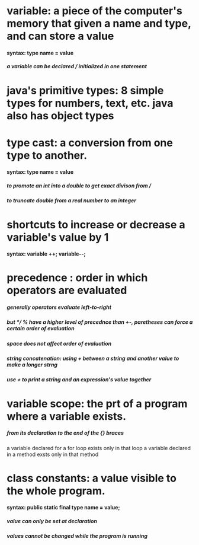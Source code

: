 


# variable: a piece of the computer's memory that given a name and type, and can store a value 
#### syntax: type name = value 
##### a variable can be declared / initialized in one statement 

# java's primitive types: 8 simple types for numbers, text, etc. java also has object types 



# type cast: a conversion from one type to another. 
#### syntax: type name = value 
##### to promote an int into a double to get exact divison from / 
##### to truncate double from a real number to an integer 


# shortcuts to increase or decrease a variable's value by 1 
#### syntax: variable ++; variable--;

# precedence : order in which operators are evaluated 
##### generally operators evaluate left-to-right 
##### but */ % have a higher level of precednce than +-,  paretheses can force a certain order of evaluation 

##### space does not affect order of evaluation 

##### string concatenation: using + between a string and another value to make a longer strng 
##### use + to print a string and an expression's value together 



# variable scope: the prt of a program where a variable exists. 
##### from its declaration to the end of the {} braces 
a variable declared for a for loop exists only in that loop 
a variable declared in a method exsts only in that method 



# class constants: a value visible to the whole program.
#### syntax: public static final type name = value;
##### value can only be set at declaration
##### values cannot be changed while the program is running 





